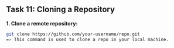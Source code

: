 ## **Task 11: Cloning a Repository**

**1. Clone a remote repository:**

   ```bash
   git clone https://github.com/your-username/repo.git
   => This command is used to clone a repo in your local machine.
   ```
